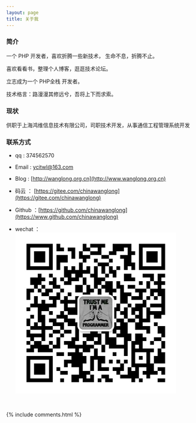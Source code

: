 ```yaml
---
layout: page
title: 关于我 
---
```


###  简介 

一个 PHP 开发者，喜欢折腾一些新技术， 生命不息，折腾不止。

喜欢看看书，整理个人博客，逛逛技术论坛。

立志成为一个 PHP全栈 开发者。
 
技术格言：路漫漫其修远兮，吾将上下而求索。


###  现状

供职于上海鸿维信息技术有限公司，司职技术开发，从事通信工程管理系统开发


###  联系方式

* qq : 374562570

* Email : ycitwl@163.com

* Blog :  [http://wanglong.org.cn](http://www.wanglong.org.cn)

* 码云 ： [https://gitee.com/chinawanglong](https://gitee.com/chinawanglong)
 
* Github ：[https://github.com/chinawanglong](https://www.github.com/chinawanglong)

* wechat ：![wechat](/images/wx_add.jpeg)
 
<br>

  {%  include  comments.html  %}